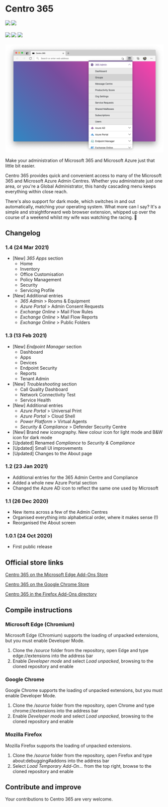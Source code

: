 # Centro 365

 <h4>
    <img src="https://img.shields.io/badge/Centro%20365-1.4-purple.svg" />
    <a href="https://github.com/seanosullivanuk/centro365/commits/main"><img src="https://img.shields.io/github/last-commit/seanosullivanuk/centro365.svg?style=plasticr"/></a>
 </h4>

<h4>
    <a href="https://microsoftedge.microsoft.com/addons/detail/centro-365/ampgmpmlobbbhjoplcbdfcgplbkbmked"><img src="https://img.shields.io/badge/Download%20for-Edge-blue" /></a>
    <a href="https://chrome.google.com/webstore/detail/centro-365/caajbiigelogfdelpmeldfjmanjjafac"><img src="https://img.shields.io/badge/Download%20for-Chrome-green" /></a>
    <a href="https://addons.mozilla.org/en-GB/firefox/addon/centro-365/"><img src="https://img.shields.io/badge/Download%20for-Firefox-red" /></a>
</h4>

![Centro 365 in Edge](https://raw.githubusercontent.com/seanosullivanuk/centro365/main/centro365-screenshot-edge.png)

Make your administration of Microsoft 365 and Microsoft Azure just that little bit easier.

Centro 365 provides quick and convenient access to many of the Microsoft 365 and Microsoft Azure Admin Centres. Whether you administrate just one area, or you're a Global Administrator, this handy cascading menu keeps everything within close reach.

There's also support for dark mode, which switches in and out automatically, matching your operating system. What more can I say? It's a simple and straightforward web browser extension, whipped up over the course of a weekend whilst my wife was watching the racing. 🐴

## Changelog

### 1.4 (24 Mar 2021)
* [New] *365 Apps* section
    * Home
    * Inventory
    * Office Customisation
    * Policy Management
    * Security
    * Servicing Profile
* [New] Additional entries
    * *365 Admin* > Rooms & Equipment
    * *Azure Portal* > Admin Consent Requests
    * *Exchange Online* > Mail Flow Rules
    * *Exchange Online* > Mail Flow Reports
    * *Exchange Online* > Public Folders

### 1.3 (13 Feb 2021)
* [New] *Endpoint Manager* section
    * Dashboard
    * Apps
    * Devices
    * Endpoint Security
    * Reports
    * Tenant Admin
* [New] *Troubleshooting* section
    * Call Quality Dashboard
    * Network Connectivity Test
    * Service Health
* [New] Additional entries
    * *Azure Portal* > Universal Print
    * *Azure Portal* > Cloud Shell
    * *Power Platform* > Virtual Agents
    * *Security & Compliance* > Defender Security Centre
* [New] Brand new iconography. New colour icon for light mode and B&W icon for dark mode
* [Updated] Renamed *Compliance* to *Security & Compliance*
* [Updated] Small UI improvements
* [Updated] Changes to the About page

### 1.2 (23 Jan 2021)
* Additional entries for the 365 Admin Centre and Compliance
* Added a whole new Azure Portal section
* Changed the Azure AD icon to reflect the same one used by Microsoft

### 1.1 (26 Dec 2020)
* New items across a few of the Admin Centres
* Organised everything into alphabetical order, where it makes sense (!)
* Reorganised the About screen

### 1.0.1 (24 Oct 2020)
* First public release

## Official store links
[Centro 365 on the Microsoft Edge Add-Ons Store](https://microsoftedge.microsoft.com/addons/detail/centro-365/ampgmpmlobbbhjoplcbdfcgplbkbmked)

[Centro 365 on the Google Chrome Store](https://chrome.google.com/webstore/detail/centro-365/caajbiigelogfdelpmeldfjmanjjafac)

[Centro 365 in the Firefox Add-Ons directory](https://addons.mozilla.org/en-GB/firefox/addon/centro-365/)

## Compile instructions

### Microsoft Edge (Chromium)
Microsoft Edge (Chromium) supports the loading of unpacked extensions, but you must enable Developer Mode.

1. Clone the */source* folder from the repository, open Edge and type edge://extensions into the address bar
2. Enable *Developer mode* and select *Load unpacked*, browsing to the cloned repository and enable

### Google Chrome
Google Chrome supports the loading of unpacked extensions, but you must enable Developer Mode.

1. Clone the */source* folder from the repository, open Chrome and type chrome://extensions into the address bar
2. Enable *Developer mode* and select *Load unpacked*, browsing to the cloned repository and enable

### Mozilla Firefox
Mozilla Firefox supports the loading of unpacked extensions.

1. Clone the */source* folder from the repository, open Firefox and type about:debugging#addons into the address bar
2. Select *Load Temporary Add-On...* from the top right, browse to the cloned repository and enable

## Contribute and improve
Your contributions to Centro 365 are very welcome.

